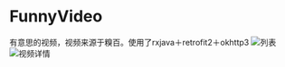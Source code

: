# FunnyVideo
有意思的视频，视频来源于糗百。使用了rxjava＋retrofit2＋okhttp3
![列表](https://github.com/simaben/FunnyVideo/blob/master/screen/1.pn)
![视频详情](https://github.com/simaben/FunnyVideo/blob/master/screen/1.pn)